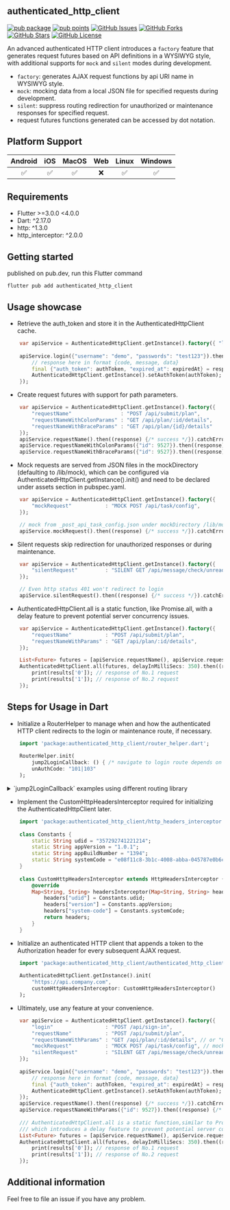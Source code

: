 
## authenticated_http_client
[![pub package](https://img.shields.io/pub/v/authenticated_http_client.svg)](https://pub.dev/packages/authenticated_http_client)
[![pub points](https://img.shields.io/pub/points/authenticated_http_client?color=2E8B57&label=pub%20points)](https://pub.dev/packages/authenticated_http_client/score)
[![GitHub Issues](https://img.shields.io/github/issues/leo1394/authenticated_http_client.svg?branch=master)](https://github.com/leo1394/authenticated_http_client/issues)
[![GitHub Forks](https://img.shields.io/github/forks/leo1394/authenticated_http_client.svg?branch=master)](https://github.com/leo1394/authenticated_http_client/network)
[![GitHub Stars](https://img.shields.io/github/stars/leo1394/authenticated_http_client.svg?branch=master)](https://github.com/leo1394/authenticated_http_client/stargazers)
[![GitHub License](https://img.shields.io/badge/license-MIT%20-blue.svg)](https://raw.githubusercontent.com/leo1394/authenticated_http_client/master/LICENSE)

An advanced authenticated HTTP client introduces a `factory` feature that generates request futures based on API definitions in a WYSIWYG style, 
with additional supports for `mock` and `silent` modes during development.

- `factory`: generates AJAX request functions by api URI name in WYSIWYG style.
- `mock`: mocking data from a local JSON file for specified requests during development. 
- `silent`: suppress routing redirection for unauthorized or maintenance responses for specified request.
- request futures functions generated can be accessed by dot notation.

## Platform Support

| Android | iOS | MacOS | Web | Linux | Windows |
| :-----: | :-: | :---: |:---:| :---: | :-----: |
|   ✅    | ✅  |  ✅   |  ❌️  |  ✅   |   ✅    |

## Requirements

- Flutter >=3.0.0 <4.0.0
- Dart: ^2.17.0
- http: ^1.3.0
- http_interceptor: ^2.0.0

## Getting started
published on pub.dev, run this Flutter command
```shell
flutter pub add authenticated_http_client
```

## Usage showcase
- Retrieve the auth_token and store it in the AuthenticatedHttpClient cache.
```dart
    var apiService = AuthenticatedHttpClient.getInstance().factory({ "login"  : "POST /api/sign-in" });
    
    apiService.login({"username": "demo", "passwords": "test123"}).then((response) {
        // response here in format {code, message, data}
        final {"auth_token": authToken, "expired_at": expiredAt} = response["data"];
        AuthenticatedHttpClient.getInstance().setAuthToken(authToken);
    });
```

- Create request futures with support for path parameters.
```dart
    var apiService = AuthenticatedHttpClient.getInstance().factory({
        "requestName"                : "POST /api/submit/plan",
        "requestNameWithColonParams" : "GET /api/plan/:id/details", 
        "requestNameWithBraceParams" : "GET /api/plan/{id}/details"
    });
    apiService.requestName().then((response) {/* success */}).catchError((e, stackTrace){ /* fail */ }).whenComplete((){ /* finally */ });
    apiService.requestNameWithColonParams({"id": 9527}).then((response) {/* success */}).catchError((e, stackTrace){ /* fail */ }).whenComplete((){ /* finally */ });
    apiService.requestNameWithBraceParams({"id": 9527}).then((response) {/* success */}).catchError((e, stackTrace){ /* fail */ }).whenComplete((){ /* finally */ });
```

- Mock requests are served from JSON files in the mockDirectory (defaulting to /lib/mock), which can be configured via AuthenticatedHttpClient.getInstance().init() and need to be declared under assets section in pubspec.yaml.
```dart
    var apiService = AuthenticatedHttpClient.getInstance().factory({
        "mockRequest"           : "MOCK POST /api/task/config", 
    });

    // mock from _post_api_task_config.json under mockDirectory /lib/mock
    apiService.mockRequest().then((response) {/* success */}).catchError((e, stackTrace){ /* fail */ }).whenComplete((){ /* finally */ });
```

- Silent requests skip redirection for unauthorized responses or during maintenance.
```dart
    var apiService = AuthenticatedHttpClient.getInstance().factory({
        "silentRequest"         : "SILENT GET /api/message/check/unread" 
    });

    // Even http status 401 won't redirect to login   
    apiService.silentRequest().then((response) {/* success */}).catchError((e, stackTrace){ /* fail */ }).whenComplete((){ /* finally */ });
```

- AuthenticatedHttpClient.all is a static function, like Promise.all, with a delay feature to prevent potential server concurrency issues.
```dart
    var apiService = AuthenticatedHttpClient.getInstance().factory({
        "requestName"           : "POST /api/submit/plan",
        "requestNameWithParams" : "GET /api/plan/:id/details",
    });

    List<Future> futures = [apiService.requestName(), apiService.requestNameWithParams({"id": 9528})];
    AuthenticatedHttpClient.all(futures, delayInMilliSecs: 350).then((results){
        print(results['0']); // response of No.1 request
        print(results['1']); // response of No.2 request
    });
```

## Steps for Usage in Dart
- Initialize a RouterHelper to manage when and how the authenticated HTTP client redirects to the login or maintenance route, if necessary.
```dart
    import 'package:authenticated_http_client/router_helper.dart';
    
    RouterHelper.init(
        jump2LoginCallback: () { /* navigate to login route depends on routing library */ },
        unAuthCode: "101|103"
    );
```
<details>
  <summary>`jump2LoginCallback` examples using different routing library</summary>

```dart
    // FluroRouter example
    BuildContext context; // keep current build context
    function jump2LoginCallback() {
        String? currentRoute = ModalRoute.of(context)?.settings.name;
        if(currentRoute?.split("?").first == "/login") { return ; }
        FluroRouter().navigateTo(context, "/login", clearStack: true);
    }
```

```dart
    // GoRouter example
    BuildContext context; // keep current build context
    function jump2LoginCallback() {
        String? currentRoute = GoRouter.of(context).location;
        if(currentRoute?.split("?").first == "/login") { return ; }
        GoRouter(routes: []).go("/login");
    }
```

</details>

- Implement the CustomHttpHeadersInterceptor required for initializing the AuthenticatedHttpClient later.
```dart
    import 'package:authenticated_http_client/http_headers_interceptor.dart';
    
    class Constants {
        static String udid = "357292741221214";
        static String appVersion = "1.0.1";
        static String appBuildNumber = "1394";
        static String systemCode = "e08f11c8-3b1c-4008-abba-045787e0b6c0";
    }
    
    class CustomHttpHeadersInterceptor extends HttpHeadersInterceptor {
        @override
        Map<String, String> headersInterceptor(Map<String, String> headers) {
            headers["udid"] = Constants.udid;
            headers["version"] = Constants.appVersion;
            headers["system-code"] = Constants.systemCode;
            return headers;
        }
    }
```

- Initialize an authenticated HTTP client that appends a token to the Authorization header for every subsequent AJAX request.  
```dart
    import 'package:authenticated_http_client/authenticated_http_client.dart';
    
    AuthenticatedHttpClient.getInstance().init(
        "https://api.company.com", 
        customHttpHeadersInterceptor: CustomHttpHeadersInterceptor()
    );
```

- Ultimately, use any feature at your convenience.
```dart
    var apiService = AuthenticatedHttpClient.getInstance().factory({
        "login"                 : "POST /api/sign-in",
        "requestName"           : "POST /api/submit/plan",
        "requestNameWithParams" : "GET /api/plan/:id/details", // or "GET /api/plan/{id}/details"
        "mockRequest"           : "MOCK POST /api/task/config", // mock from _post_api_task_config.json under mockDirectory /lib/mock
        "silentRequest"         : "SILENT GET /api/message/check/unread" // silent request won't jump when response met unauthorized or under maintenance
    });
    
    apiService.login({"username": "demo", "passwords": "test123"}).then((response) {
        // response here in format {code, message, data}
        final {"auth_token": authToken, "expired_at": expiredAt} = response["data"];
        AuthenticatedHttpClient.getInstance().setAuthToken(authToken);
    });
    apiService.requestName().then((response) {/* success */}).catchError((e, stackTrace){ /* fail */ }).whenComplete((){ /* finally */ });
    apiService.requestNameWithParams({"id": 9527}).then((response) {/* success */}).catchError((e, stackTrace){ /* fail */ }).whenComplete((){ /* finally */ });
    
    /// AuthenticatedHttpClient.all is a static function,similar to Promise.all,
    /// which introduces a delay feature to prevent potential server concurrency issues
    List<Future> futures = [apiService.requestName(), apiService.requestNameWithParams({"id": 9528})];
    AuthenticatedHttpClient.all(futures, delayInMilliSecs: 350).then((results){
        print(results['0']); // response of No.1 request
        print(results['1']); // response of No.2 request
    });
```

## Additional information
Feel free to file an issue if you have any problem.
